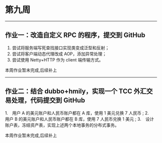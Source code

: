 # 第九周
***
## 作业一：改造自定义 RPC 的程序，提交到 GitHub

1. 尝试将服务端写死查找接口实现类变成泛型和反射；
2. 尝试将客户端动态代理改成 AOP，添加异常处理；
3. 尝试使用 Netty+HTTP 作为 client 端传输方式。

本周作业暂未完成,后续补上

***

## 作业二：结合 dubbo+hmily，实现一个 TCC 外汇交易处理，代码提交到 GitHub

1.　用户 A 的美元账户和人民币账户都在 A 库，使用 1 美元兑换 7 人民币 ;
2.　用户 B 的美元账户和人民币账户都在 B 库，使用 7 人民币兑换 1 美元 ;
3.　设计账户表，冻结资产表，实现上述两个本地事务的分布式事务。

本周作业暂未完成,后续补上